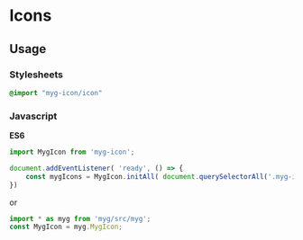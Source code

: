 # Icons

## Usage

### Stylesheets

```sass
@import "myg-icon/icon"
```

### Javascript

**ES6**

```js
import MygIcon from 'myg-icon';

document.addEventListener( 'ready', () => {
    const mygIcons = MygIcon.initAll( document.querySelectorAll('.myg-icon'), {} );
})
```

or

```js
import * as myg from 'myg/src/myg';
const MygIcon = myg.MygIcon;
```
